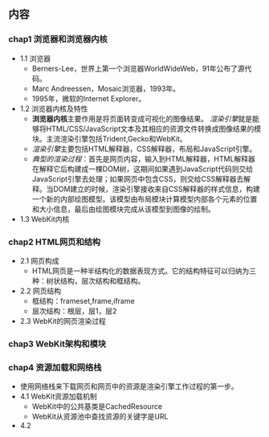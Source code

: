 ##  内容
###  chap1 浏览器和浏览器内核
+ 1.1 浏览器
	+ Berners-Lee，世界上第一个浏览器WorldWideWeb，91年公布了源代码。
	+ Marc Andreessen，Mosaic浏览器，1993年。
	+ 1995年，微软的Internet Explorer。
+ 1.2 浏览器内核及特性
	+ **浏览器内核**主要作用是将页面转变成可视化的图像结果。 *渲染引擎*就是能够将HTML/CSS/JavaScript文本及其相应的资源文件转换成图像结果的模块。主流渲染引擎包括Trident,Gecko和WebKit。
	+ *渲染引擎*主要包括HTML解释器，CSS解释器，布局和JavaScript引擎。
	+ *典型的渲染过程*：首先是网页内容，输入到HTML解释器，HTML解释器在解释它后构建成一棵DOM树，这期间如果遇到JavaScript代码则交给JavaScript引擎去处理；如果网页中包含CSS，则交给CSS解释器去解释。当DOM建立的时候，渲染引擎接收来自CSS解释器的样式信息，构建一个新的内部绘图模型。该模型由布局模块计算模型内部各个元素的位置和大小信息，最后由绘图模块完成从该模型到图像的绘制。
+ 1.3 WebKit内核


###  chap2 HTML网页和结构
+ 2.1 网页构成
	+ HTML网页是一种半结构化的数据表现方式。它的结构特征可以归纳为三种：树状结构，层次结构和框结构。
+ 2.2 网页结构
	+ 框结构：frameset,frame,iframe
	+ 层次结构：根层，层1，层2
+ 2.3 WebKit的网页渲染过程

###  chap3 WebKit架构和模块

###  chap4 资源加载和网络栈
+ 使用网络栈来下载网页和网页中的资源是渲染引擎工作过程的第一步。
+ 4.1 WebKit资源加载机制
	+ WebKit中的公共基类是CachedResource
	+ WebKit从资源池中查找资源的关键字是URL
+ 4.2 